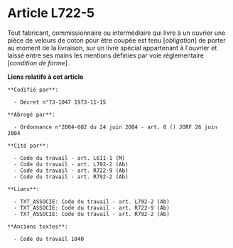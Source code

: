 # Article L722-5

Tout fabricant, commissionnaire ou intermédiaire qui livre à un ouvrier une pièce de velours de coton pour être coupée est
tenu [*obligation*] de porter au moment de la livraison, sur un livre spécial appartenant à l'ouvrier et laissé entre ses
mains les mentions définies par voie réglementaire [*condition de forme*] .

**Liens relatifs à cet article**

	**Codifié par**:

	  - Décret n°73-1047 1973-11-15

	**Abrogé par**:

	  - Ordonnance n°2004-602 du 24 juin 2004 - art. 8 () JORF 26 juin 2004

	**Cité par**:

	  - Code du travail - art. L611-1 (M)
	  - Code du travail - art. L792-2 (Ab)
	  - Code du travail - art. R722-9 (Ab)
	  - Code du travail - art. R792-2 (Ab)

	**Liens**:

	  - TXT_ASSOCIE: Code du travail - art. L792-2 (Ab)
	  - TXT_ASSOCIE: Code du travail - art. R722-9 (Ab)
	  - TXT_ASSOCIE: Code du travail - art. R792-2 (Ab)

	**Anciens textes**:

	  - Code du travail 1040
